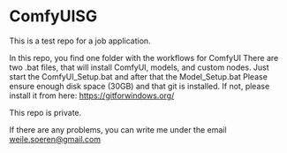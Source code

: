 # ComfyUISG
This is a test repo for a job application.

In this repo, you find one folder with the workflows for ComfyUI
There are two .bat files, that will install ComfyUI, models, and custom nodes.
Just start the ComfyUI_Setup.bat and after that the Model_Setup.bat
Please ensure enough disk space (30GB) and that git is installed. If not, please install it from here:
https://gitforwindows.org/

This repo is private.

If there are any problems, you can write me under the email weile.soeren@gmail.com
